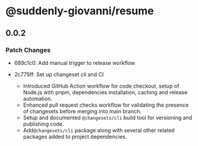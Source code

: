 # @suddenly-giovanni/resume

## 0.0.2

### Patch Changes

- 689c1c0: Add manual trigger to release workflow
- 2c775ff: Set up changeset cli and CI

  - Introduced GitHub Action workflow for code checkout, setup of Node.js with pnpm, dependencies installation, caching and release automation.
  - Enhanced pull request checks workflow for validating the presence of changesets before merging into main branch.
  - Setup and documented `@changesets/cli` build tool for versioning and publishing code.
  - Add`@changesets/cli` package along with several other related packages added to project dependencies.
